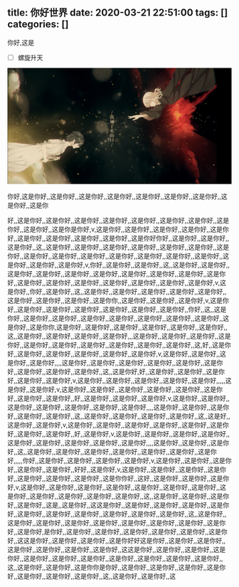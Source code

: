 title: 你好世界
date: 2020-03-21 22:51:00
tags: []
categories: []
---
你好,这是

- [ ] 螺旋升天


![upload successful](/images/pasted-0.png)

你好,这是你好,,这是你好,,这是你好,,这是你好,,这是你好,,这是你好,,这是你好,,这是你好,,这是你

<!--more-->
好,,这是你好,,这是你好,,这是你好,,这是你好,,这是你好,,这是你好,,这是你好,,这是你好,,这是你好,,这是你是你好,v,这是你好,,这是你好,,这是你好,,这是你好,,这是你好,,这是你好,,这是你好,,这是你好,,这是你好,,这是你好你好,,这是你好,,这是你好,,这是你好,,这,,这是你好,,这是你好,,这是你好,,这是你好,,这是你好,,这是你好,,这是你好,,这是你好,,这是你好,,这是你好,,这是你好,,这是你好,,这是你好,,这是你好,,这是你好,,这是你好,,这是你好,v,你好,,这是你好,,这是你好,,这,,这是你好,,这是你好,,这是你好,,这是你好,,这是你好,,这是你好,,这是你好,,这是你好,,这是你好,,这是你好,,这是你好,,这是你好,,这是你好,,这是你好,,这是你好,,这是你好,,这是你好,v,这是你好,,你好,,这是你好,,这,,这是你好,,这是你好,,这是你好,,这是你好,,这是你好,,这是你好,,这是你好,,这是你好,,这是你你,,这是你好,,这是你好,,这是你好,v,这是你好,,这是你好,,这是你好,,这是你好,,这是你好,,这是你好,,这是你好,,你好,,这,,这是你好,,这是你好,,这是你好,,这是你好,,这是你好,,这是你好,,这是你好,,这是你好,,这是你好,,这是你你,这是你好,,这是你好,,这是你好,,这是你好,,这是你好,,这是你好,,这,,这是你好,,这是你好,,这是你好,,这是你好,,,这是你好,,这是你好,,这是你好,,这是你好,,这是你好,,这是你好,,这是你好,,这是你好,,这是你好,,这是你好,,这,好,,这是你好,,这是你好,,这是你好,,这是你好,,这是你好,,这是你好,v,这是你好,,这是你好,,这是你好,,这是你好,,,,这是你好,,这是你好,,这是你好,,这是你好,,这是你好,,这是你好,,这是你好,,这是你好,,这是你好,,这,,这是你好,好,,这是你好,,这是你好,,这是你好,,这是你好,,这是你好,v,这是你好,,这是你好,,这是你好,,这是你好,,这是你好,,,,,这是你好,,这是你好,v,这是你好,,这是你好,,这是你好,,这是你好,,这是你好,,这是你好,,这是你好,,这是你好,,好,,这是你好,,这是你好,,这是你好,v,这是你好,,这是你好,,这是你好,,这是你好,,这是你好,,这是你好,,这是你好,,,,这是你好,,这是你好,,这是你好,,这是你好,,这是你好,,这,,这是你好,,这是你好,,这是你好,,这是你好,,这,,这是好,,这是你好,,这是你好,v,这是你好,,这是你好,,这是你好,,这是你好,,这是你好,,这是你好,,这是你好,,这是你好,,好,,这是你好,v,这是你好,,这是你好,,这是你好,,这是你好,,这是你好,,这是你好,,这是你好,,这是你好,,这是你好,,,,这是你好,,这是你好,,这是你好,,这,,这是你好,,这是你好,,这是你好,,这是你好,,这是你好,,这是你好,,这是你好,,,,,你好,,这是你好,,这是你好,,这是你好,,这是你好,v,这是你好,,这是你好,,这是你好,,这是你好,,这是你好,,好好,,这是你好,v,这是你好,,这是你好,,这是你好,,这是你好,,这是你好,,这是你好,,这是你好,,这是你你好,,这好,,这是你好,,这是你好,,这是你好,v,这是你好,,这是你好,,这是你好,,这是你好,,这是你好,,这是你好,,这是你好,,这是你好,,这是你好,,这是你好,,这是你好,,这是你好,,这,,这是你好,,这是你好,,这是你好,,这是你好,,这是,,这是你好,,这这是你好,,这是你好,,这是你好,,这是你好,,这是你好,,这是你好,,这是你好,,这是你好,,这是你好,,这是你好,,这是你好,,这,,这是你好,,这是你好,,这是你好,,这是你好,,这是你好,,这是你好,,这是你好,,这是你好,,这是你好,,这是你好,是你好,,这是你好,,这是你好,,这是你好,,这是你好,,这是你好,,这是你好,,这这是你好,,这是你好,,这是你好,,这是你好好这是你好,,这是你好,,这是你好,,这是你好,,这是你好,,这是你好,,这是你好,,这这是你好,,这是你好,,这是你好,,这是你好,,这是你好,,这是你好,,这是你好,,这是你好,,这是你好,,这是你好,,这是你好,,这,,这是你好,,这是你好,,这是你你是你好,,这是你好,,这是你好,,这是你好,,这是你好,,这是你好,,这是你好,,这是你好,,这,,这是你好,,这是你好,,这